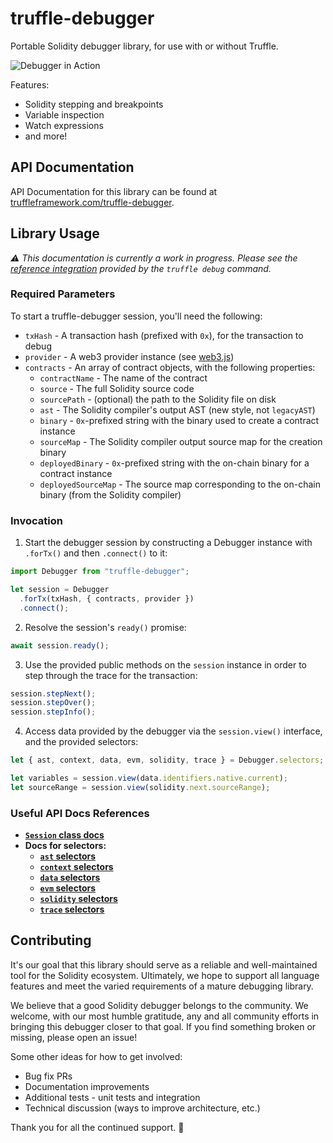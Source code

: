 # truffle-debugger

Portable Solidity debugger library, for use with or without Truffle.

![Debugger in Action](https://i.imgur.com/0j5m4KW.gif)

Features:
- Solidity stepping and breakpoints
- Variable inspection
- Watch expressions
- and more!

## API Documentation

API Documentation for this library can be found at [truffleframework.com/truffle-debugger](http://truffleframework.com/truffle-debugger/).

## Library Usage

_:warning: This documentation is currently a work in progress.
Please see the [reference integration](https://github.com/trufflesuite/truffle-core/blob/develop/lib/commands/debug.js) provided by the `truffle debug` command._

### Required Parameters

To start a truffle-debugger session, you'll need the following:

- `txHash` - A transaction hash (prefixed with `0x`), for the transaction to debug
- `provider` - A web3 provider instance (see [web3.js](https://github.com/ethereum/web3.js/))
- `contracts` -  An array of contract objects, with the following properties:
  - `contractName` - The name of the contract
  - `source` - The full Solidity source code
  - `sourcePath` - (optional) the path to the Solidity file on disk
  - `ast` - The Solidity compiler's output AST (new style, not `legacyAST`)
  - `binary` - `0x`-prefixed string with the binary used to create a contract instance
  - `sourceMap` - The Solidity compiler output source map for the creation binary
  - `deployedBinary` - `0x`-prefixed string with the on-chain binary for a contract instance
  - `deployedSourceMap` - The source map corresponding to the on-chain binary (from the Solidity compiler)

### Invocation

1. Start the debugger session by constructing a Debugger instance with `.forTx()` and then `.connect()` to it:

```javascript
import Debugger from "truffle-debugger";

let session = Debugger
  .forTx(txHash, { contracts, provider })
  .connect();
```

2. Resolve the session's `ready()` promise:

```javascript
await session.ready();
```

3. Use the provided public methods on the `session` instance in order to step through the trace for the transaction:

```javascript
session.stepNext();
session.stepOver();
session.stepInfo();
```

4. Access data provided by the debugger via the `session.view()` interface, and the provided selectors:

```javascript
let { ast, context, data, evm, solidity, trace } = Debugger.selectors;

let variables = session.view(data.identifiers.native.current);
let sourceRange = session.view(solidity.next.sourceRange);
```

### Useful API Docs References

- [**`Session` class docs**](http://truffleframework.com/truffle-debugger/class/lib/session/index.js~Session.html)
- **Docs for selectors:**
  - [**`ast` selectors**](http://truffleframework.com/truffle-debugger/identifiers.html#ast-selectors)
  - [**`context` selectors**](http://truffleframework.com/truffle-debugger/identifiers.html#context-selectors)
  - [**`data` selectors**](http://truffleframework.com/truffle-debugger/identifiers.html#data-selectors)
  - [**`evm` selectors**](http://truffleframework.com/truffle-debugger/identifiers.html#evm-selectors)
  - [**`solidity` selectors**](http://truffleframework.com/truffle-debugger/identifiers.html#solidity-selectors)
  - [**`trace` selectors**](http://truffleframework.com/truffle-debugger/identifiers.html#trace-selectors)

## Contributing

It's our goal that this library should serve as a reliable and well-maintained tool for the Solidity ecosystem. Ultimately, we hope to support all language features and meet the varied requirements of a mature debugging library.

We believe that a good Solidity debugger belongs to the community. We welcome, with our most humble gratitude, any and all community efforts in bringing this debugger closer to that goal. If you find something broken or missing, please open an issue!

Some other ideas for how to get involved:
- Bug fix PRs
- Documentation improvements
- Additional tests - unit tests and integration
- Technical discussion (ways to improve architecture, etc.)

Thank you for all the continued support. :bow:
